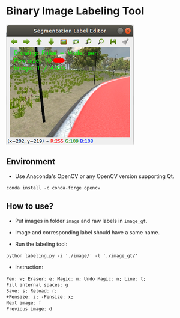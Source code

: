 # Binary Image Labeling Tool

![Screenshot](screenshot.png)

## Environment

- Use Anaconda's OpenCV or any OpenCV version supporting Qt.

```
conda install -c conda-forge opencv
```

## How to use?

- Put images in folder `image` and raw labels in `image_gt`.

- Image and corresponding label should have a same name.

- Run the labeling tool:

```
python labeling.py -i './image/' -l './image_gt/'
```

- Instruction: 

```
Pen: w; Eraser: e; Magic: m; Undo Magic: n; Line: t;
Fill internal spaces: g
Save: s; Reload: r; 
+Pensize: z; -Pensize: x; 
Next image: f
Previous image: d
```